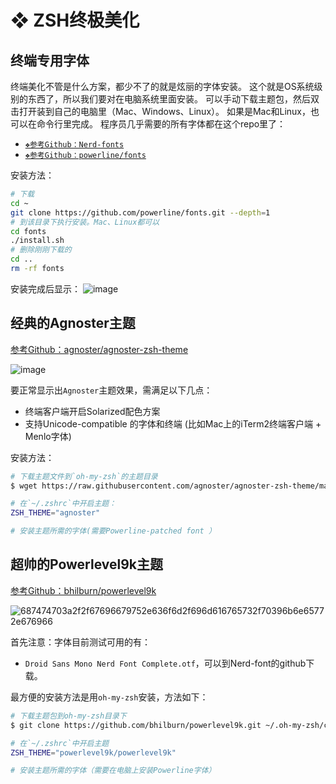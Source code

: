 # ❖ ZSH终极美化

## 终端专用字体
终端美化不管是什么方案，都少不了的就是炫丽的字体安装。
这个就是OS系统级别的东西了，所以我们要对在电脑系统里面安装。
可以手动下载主题包，然后双击打开装到自己的电脑里（Mac、Windows、Linux）。
如果是Mac和Linux，也可以在命令行里完成。
程序员几乎需要的所有字体都在这个repo里了：
- [`❖参考Github：Nerd-fonts`](https://github.com/ryanoasis/nerd-fonts)
- [`❖参考Github：powerline/fonts`](https://github.com/powerline/fonts)


安装方法：
```sh
# 下载
cd ~
git clone https://github.com/powerline/fonts.git --depth=1
# 到该目录下执行安装。Mac、Linux都可以
cd fonts
./install.sh
# 删除刚刚下载的
cd ..
rm -rf fonts
```
安装完成后显示：
![image](https://user-images.githubusercontent.com/14041622/43047942-0c12affc-8e12-11e8-9a8f-8139fed4c4f3.png)


## 经典的Agnoster主题

[参考Github：agnoster/agnoster-zsh-theme](https://github.com/agnoster/agnoster-zsh-theme)

![image](https://user-images.githubusercontent.com/14041622/43047721-22fd8056-8e0e-11e8-98a8-576f736674e6.png)

要正常显示出`Agnoster`主题效果，需满足以下几点：
- 终端客户端开启Solarized配色方案
- 支持Unicode-compatible 的字体和终端 (比如Mac上的iTerm2终端客户端 + Menlo字体)

安装方法：
```sh
# 下载主题文件到`oh-my-zsh`的主题目录
$ wget https://raw.githubusercontent.com/agnoster/agnoster-zsh-theme/master/agnoster.zsh-theme -P ~/.oh-my-zsh/themes/

# 在`~/.zshrc`中开启主题：
ZSH_THEME="agnoster" 

# 安装主题所需的字体(需要Powerline-patched font ）
```



## 超帅的Powerlevel9k主题

[参考Github：bhilburn/powerlevel9k](https://github.com/bhilburn/powerlevel9k)

![687474703a2f2f67696679752e636f6d2f696d616765732f70396b6e65772e676966](https://user-images.githubusercontent.com/14041622/43047671-6a65489e-8e0d-11e8-8982-86706ae777e5.gif)

首先注意：字体目前测试可用的有：
- `Droid Sans Mono Nerd Font Complete.otf`，可以到Nerd-font的github下载。

最方便的安装方法是用`oh-my-zsh`安装，方法如下：
```sh
# 下载主题包到oh-my-zsh目录下
$ git clone https://github.com/bhilburn/powerlevel9k.git ~/.oh-my-zsh/custom/themes/powerlevel9k

# 在`~/.zshrc`中开启主题
ZSH_THEME="powerlevel9k/powerlevel9k"

# 安装主题所需的字体（需要在电脑上安装Powerline字体）

```
